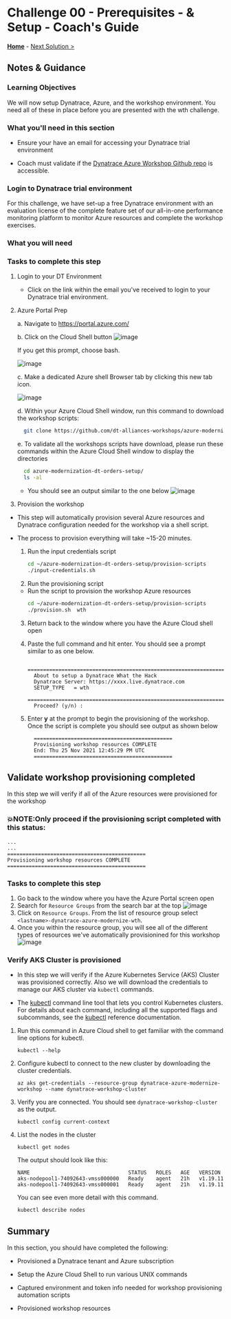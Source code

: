 # Challenge 00 - Prerequisites - & Setup - Coach's Guide 

**[Home](./README.md)** - [Next Solution >](./Solution-01.md)

## Notes & Guidance

### Learning Objectives

We will now setup Dynatrace, Azure, and the workshop environment. You need all of these in place before you are presented with the wth challenge.

### What you'll need in this section


- Ensure your have an email for accessing your Dynatrace trial environment

- Coach must validate if the [Dynatrace Azure Workshop Github repo](https://github.com/dt-alliances-workshops/azure-modernization-dt-orders-setup/) is accessible.

### Login to Dynatrace trial environment

For this challenge, we have set-up a free Dynatrace environment with an evaluation license of the complete feature set of our all-in-one performance monitoring platform to monitor Azure resources and complete the workshop exercises.

### What you will need


### Tasks to complete this step

1) Login to your DT Environment
    - Click on the link within the email you've received to login to your Dynatrace trial environment.
    

2) Azure Portal Prep

    a. Navigate to <a href="https://portal.azure.com/" target="_blank">https://portal.azure.com/ </a>

    b. Click on the Cloud Shell button
      ![image](Solutions/img/setup-azure-shell-open.png)

      <aside class="positive"> If you get this prompt, choose bash.  </aside>

     ![image](Solutions/img/setup-azure-shell-bash.png)    

    c. Make a dedicated Azure shell Browser tab by clicking this new tab icon.

      ![image](Solutions/img/setup-azure-shell-newtab.png)

    d. Within your Azure Cloud Shell window, run this command to download the workshop scripts:
      ```bash
        git clone https://github.com/dt-alliances-workshops/azure-modernization-dt-orders-setup.git
      ```
    e. To validate all the workshops scripts have download, please run these commands within the Azure Cloud Shell window to display the directories
      ```bash
        cd azure-modernization-dt-orders-setup/
        ls -al
      ```
    - You should see an output similar to the one below 
    ![image](Solutions/img/pre-requisites-azure-cli-gitcloneoutput.png)


  3. Provision the workshop

  * This step will automatically provision several Azure resources and Dynatrace configuration needed for the workshop via a shell script.  

* The process to provision everything will take ~15-20 minutes.
    
    1. Run the input credentials script
        ```bash
        cd ~/azure-modernization-dt-orders-setup/provision-scripts
        ./input-credentials.sh
        ```
    2. Run the provisioning script
    - Run the script to provision the workshop Azure resources
        ```bash
        cd ~/azure-modernization-dt-orders-setup/provision-scripts
        ./provision.sh  wth
        ```
    3. Return back to the window where you have the Azure Cloud shell open
    8. Paste the full command and hit enter.  You should see a prompt similar to as one below.

        ```
          ===================================================================
          About to setup a Dynatrace What the Hack
          Dynatrace Server: https://xxxx.live.dynatrace.com
          SETUP_TYPE   = wth
          ===================================================================
          Proceed? (y/n) : 
        ```
    4. Enter **y** at the prompt to begin the provisioning of the workshop.  Once the script is complete you should see output as shown below
        ```
          =============================================
          Provisioning workshop resources COMPLETE
          End: Thu 25 Nov 2021 12:45:29 PM UTC
          =============================================
        ```

## Validate workshop provisioning completed
In this step we will verify if all of the Azure resources were provisioned for the workshop

### 💥NOTE:Only proceed if the provisioning script completed with this status:

```
...
...
=============================================
Provisioning workshop resources COMPLETE
=============================================
```

### Tasks to complete this step
1. Go back to the window where you have the Azure Portal screen open
2. Search for `Resource Groups` from the search bar at the top
![image](Solutions/img/pre-requisites-azure-portal-resources.png)
3. Click on `Resource Groups`.  From the list of resource group select `<lastname>-dynatrace-azure-modernize-wth`.
4. Once you within the resource group, you will see all of the different types of resources we've automatically provisionined for this workshop
![image](Solutions/img/pre-requisites-azure-portal-resources-resourcelist.png)

### Verify AKS Cluster is provisioned
- In this step we will verify if the Azure Kubernetes Service (AKS) Cluster was provisioned correctly. Also we will download the credentials to manage our AKS cluster via `kubectl` commands.

- The <a href="https://kubernetes.io/docs/reference/kubectl/overview/" target="_blank">kubectl</a> command line tool that lets you control Kubernetes clusters.  For details about each command, including all the supported flags and subcommands, see the <a href="https://kubernetes.io/docs/reference/kubectl/overview/" target="_blank">kubectl</a> reference documentation.

1. Run this command in Azure Cloud shell to get familiar with the command line options for kubectl.

    ```
    kubectl --help
    ```

1. Configure kubectl to connect to the new cluster by downloading the cluster credentials. 

    ```
    az aks get-credentials --resource-group dynatrace-azure-modernize-workshop --name dynatrace-workshop-cluster
    ```

1. Verify you are connected.  You should see `dynatrace-workshop-cluster` as the output.

    ```
    kubectl config current-context
    ```

1. List the nodes in the cluster

    ```
    kubectl get nodes
    ```

    The output should look like this:

    ```
    NAME                                STATUS   ROLES   AGE   VERSION
    aks-nodepool1-74092643-vmss000000   Ready    agent   21h   v1.19.11
    aks-nodepool1-74092643-vmss000001   Ready    agent   21h   v1.19.11
    ```

    You can see even more detail with this command.

    ```
    kubectl describe nodes
    ```


## Summary

In this section, you should have completed the following:

- Provisioned a Dynatrace tenant and Azure subscription

- Setup the Azure Cloud Shell to run various UNIX commands

- Captured environment and token info needed for workshop provisioning automation scripts

- Provisioned workshop resources
